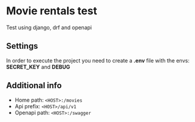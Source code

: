 # Movie rentals test

Test using django, drf and openapi

## Settings

In order to execute the project you need to create a **.env** file with the envs: **SECRET_KEY** and **DEBUG**

## Additional info

* Home path: `<HOST>:/movies`
* Api prefix: `<HOST>/api/v1`
* Openapi path: `<HOST>:/swagger`
